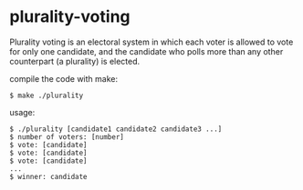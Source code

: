 # plurality-voting
Plurality voting is an electoral system in which each voter is allowed to vote for only one candidate, and the candidate who polls more than any other counterpart (a plurality) is elected.

compile the code with make:
```console
$ make ./plurality
```
usage:
```console
$ ./plurality [candidate1 candidate2 candidate3 ...]
$ number of voters: [number]
$ vote: [candidate]
$ vote: [candidate]
$ vote: [candidate]
...
$ winner: candidate
```
